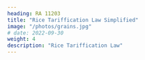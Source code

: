 ```yaml
---
heading: RA 11203
title: "Rice Tariffication Law Simplified"
image: "/photos/grains.jpg"
# date: 2022-09-30
weight: 4
description: "Rice Tariffication Law"
---
```



